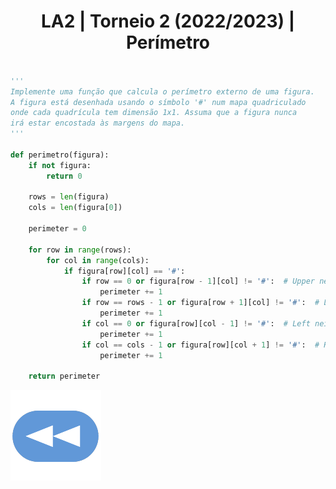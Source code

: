 <h1 style="text-align: center;">LA2 | Torneio 2 (2022/2023) | Perímetro</h1>

```Python

'''
Implemente uma função que calcula o perímetro externo de uma figura.
A figura está desenhada usando o símbolo '#' num mapa quadriculado 
onde cada quadrícula tem dimensão 1x1. Assuma que a figura nunca 
irá estar encostada às margens do mapa.
'''

def perimetro(figura):
    if not figura:
        return 0

    rows = len(figura)
    cols = len(figura[0])

    perimeter = 0

    for row in range(rows):
        for col in range(cols):
            if figura[row][col] == '#':
                if row == 0 or figura[row - 1][col] != '#':  # Upper neighbor
                    perimeter += 1
                if row == rows - 1 or figura[row + 1][col] != '#':  # Lower neighbor
                    perimeter += 1
                if col == 0 or figura[row][col - 1] != '#':  # Left neighbor
                    perimeter += 1
                if col == cols - 1 or figura[row][col + 1] != '#':  # Right neighbor
                    perimeter += 1

    return perimeter

```

[![retroceder](https://raw.githubusercontent.com/David81820/Recursos-LCC/main/Rewind.png)](https://david81820.github.io/Recursos-LCC/2ano/2sem/LA2/codigo)
